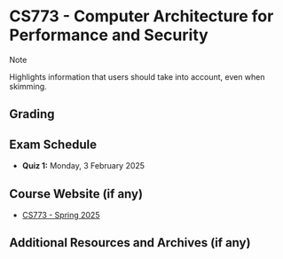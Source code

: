 # CS773 - Computer Architecture for Performance and Security

> [!NOTE]  
> Highlights information that users should take into account, even when skimming.

## Grading

## Exam Schedule

- **Quiz 1:** Monday, 3 February 2025

## Course Website (if any)

- [CS773 - Spring 2025](https://docs.google.com/spreadsheets/d/e/2PACX-1vTpfEGqEkeWnyqqQcUjCL-PsPwklPWN6ERaH1Zb3rzm6fDkqmfi2ka1RA5OL0vrkf49OKO5h8nhOEiN/pubhtml)

## Additional Resources and Archives (if any)
